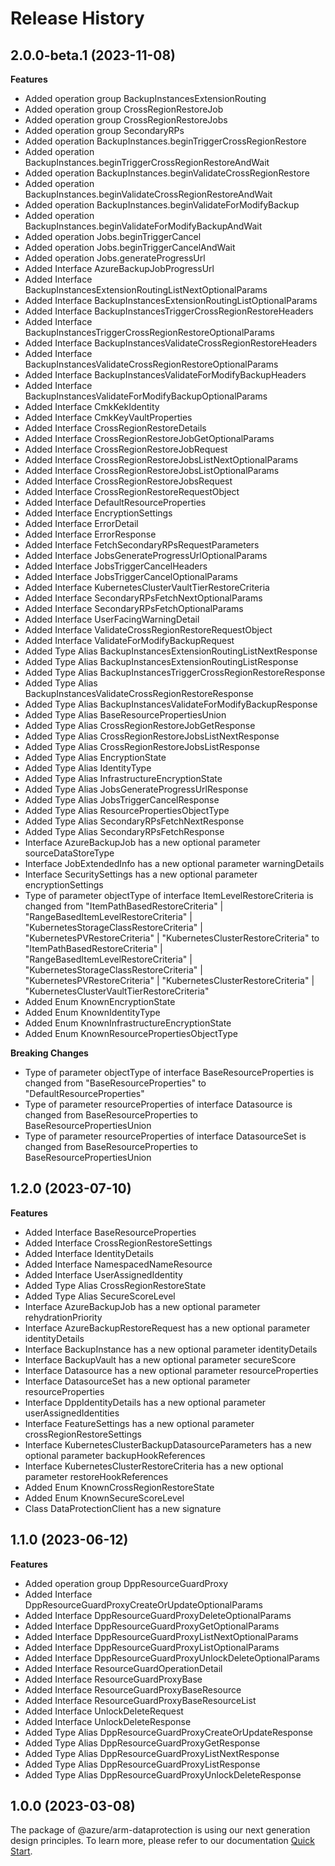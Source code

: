 # Release History
    
## 2.0.0-beta.1 (2023-11-08)
    
**Features**

  - Added operation group BackupInstancesExtensionRouting
  - Added operation group CrossRegionRestoreJob
  - Added operation group CrossRegionRestoreJobs
  - Added operation group SecondaryRPs
  - Added operation BackupInstances.beginTriggerCrossRegionRestore
  - Added operation BackupInstances.beginTriggerCrossRegionRestoreAndWait
  - Added operation BackupInstances.beginValidateCrossRegionRestore
  - Added operation BackupInstances.beginValidateCrossRegionRestoreAndWait
  - Added operation BackupInstances.beginValidateForModifyBackup
  - Added operation BackupInstances.beginValidateForModifyBackupAndWait
  - Added operation Jobs.beginTriggerCancel
  - Added operation Jobs.beginTriggerCancelAndWait
  - Added operation Jobs.generateProgressUrl
  - Added Interface AzureBackupJobProgressUrl
  - Added Interface BackupInstancesExtensionRoutingListNextOptionalParams
  - Added Interface BackupInstancesExtensionRoutingListOptionalParams
  - Added Interface BackupInstancesTriggerCrossRegionRestoreHeaders
  - Added Interface BackupInstancesTriggerCrossRegionRestoreOptionalParams
  - Added Interface BackupInstancesValidateCrossRegionRestoreHeaders
  - Added Interface BackupInstancesValidateCrossRegionRestoreOptionalParams
  - Added Interface BackupInstancesValidateForModifyBackupHeaders
  - Added Interface BackupInstancesValidateForModifyBackupOptionalParams
  - Added Interface CmkKekIdentity
  - Added Interface CmkKeyVaultProperties
  - Added Interface CrossRegionRestoreDetails
  - Added Interface CrossRegionRestoreJobGetOptionalParams
  - Added Interface CrossRegionRestoreJobRequest
  - Added Interface CrossRegionRestoreJobsListNextOptionalParams
  - Added Interface CrossRegionRestoreJobsListOptionalParams
  - Added Interface CrossRegionRestoreJobsRequest
  - Added Interface CrossRegionRestoreRequestObject
  - Added Interface DefaultResourceProperties
  - Added Interface EncryptionSettings
  - Added Interface ErrorDetail
  - Added Interface ErrorResponse
  - Added Interface FetchSecondaryRPsRequestParameters
  - Added Interface JobsGenerateProgressUrlOptionalParams
  - Added Interface JobsTriggerCancelHeaders
  - Added Interface JobsTriggerCancelOptionalParams
  - Added Interface KubernetesClusterVaultTierRestoreCriteria
  - Added Interface SecondaryRPsFetchNextOptionalParams
  - Added Interface SecondaryRPsFetchOptionalParams
  - Added Interface UserFacingWarningDetail
  - Added Interface ValidateCrossRegionRestoreRequestObject
  - Added Interface ValidateForModifyBackupRequest
  - Added Type Alias BackupInstancesExtensionRoutingListNextResponse
  - Added Type Alias BackupInstancesExtensionRoutingListResponse
  - Added Type Alias BackupInstancesTriggerCrossRegionRestoreResponse
  - Added Type Alias BackupInstancesValidateCrossRegionRestoreResponse
  - Added Type Alias BackupInstancesValidateForModifyBackupResponse
  - Added Type Alias BaseResourcePropertiesUnion
  - Added Type Alias CrossRegionRestoreJobGetResponse
  - Added Type Alias CrossRegionRestoreJobsListNextResponse
  - Added Type Alias CrossRegionRestoreJobsListResponse
  - Added Type Alias EncryptionState
  - Added Type Alias IdentityType
  - Added Type Alias InfrastructureEncryptionState
  - Added Type Alias JobsGenerateProgressUrlResponse
  - Added Type Alias JobsTriggerCancelResponse
  - Added Type Alias ResourcePropertiesObjectType
  - Added Type Alias SecondaryRPsFetchNextResponse
  - Added Type Alias SecondaryRPsFetchResponse
  - Interface AzureBackupJob has a new optional parameter sourceDataStoreType
  - Interface JobExtendedInfo has a new optional parameter warningDetails
  - Interface SecuritySettings has a new optional parameter encryptionSettings
  - Type of parameter objectType of interface ItemLevelRestoreCriteria is changed from "ItemPathBasedRestoreCriteria" | "RangeBasedItemLevelRestoreCriteria" | "KubernetesStorageClassRestoreCriteria" | "KubernetesPVRestoreCriteria" | "KubernetesClusterRestoreCriteria" to "ItemPathBasedRestoreCriteria" | "RangeBasedItemLevelRestoreCriteria" | "KubernetesStorageClassRestoreCriteria" | "KubernetesPVRestoreCriteria" | "KubernetesClusterRestoreCriteria" | "KubernetesClusterVaultTierRestoreCriteria"
  - Added Enum KnownEncryptionState
  - Added Enum KnownIdentityType
  - Added Enum KnownInfrastructureEncryptionState
  - Added Enum KnownResourcePropertiesObjectType

**Breaking Changes**

  - Type of parameter objectType of interface BaseResourceProperties is changed from "BaseResourceProperties" to "DefaultResourceProperties"
  - Type of parameter resourceProperties of interface Datasource is changed from BaseResourceProperties to BaseResourcePropertiesUnion
  - Type of parameter resourceProperties of interface DatasourceSet is changed from BaseResourceProperties to BaseResourcePropertiesUnion
    
    
## 1.2.0 (2023-07-10)
    
**Features**

  - Added Interface BaseResourceProperties
  - Added Interface CrossRegionRestoreSettings
  - Added Interface IdentityDetails
  - Added Interface NamespacedNameResource
  - Added Interface UserAssignedIdentity
  - Added Type Alias CrossRegionRestoreState
  - Added Type Alias SecureScoreLevel
  - Interface AzureBackupJob has a new optional parameter rehydrationPriority
  - Interface AzureBackupRestoreRequest has a new optional parameter identityDetails
  - Interface BackupInstance has a new optional parameter identityDetails
  - Interface BackupVault has a new optional parameter secureScore
  - Interface Datasource has a new optional parameter resourceProperties
  - Interface DatasourceSet has a new optional parameter resourceProperties
  - Interface DppIdentityDetails has a new optional parameter userAssignedIdentities
  - Interface FeatureSettings has a new optional parameter crossRegionRestoreSettings
  - Interface KubernetesClusterBackupDatasourceParameters has a new optional parameter backupHookReferences
  - Interface KubernetesClusterRestoreCriteria has a new optional parameter restoreHookReferences
  - Added Enum KnownCrossRegionRestoreState
  - Added Enum KnownSecureScoreLevel
  - Class DataProtectionClient has a new signature
    
    
## 1.1.0 (2023-06-12)
    
**Features**

  - Added operation group DppResourceGuardProxy
  - Added Interface DppResourceGuardProxyCreateOrUpdateOptionalParams
  - Added Interface DppResourceGuardProxyDeleteOptionalParams
  - Added Interface DppResourceGuardProxyGetOptionalParams
  - Added Interface DppResourceGuardProxyListNextOptionalParams
  - Added Interface DppResourceGuardProxyListOptionalParams
  - Added Interface DppResourceGuardProxyUnlockDeleteOptionalParams
  - Added Interface ResourceGuardOperationDetail
  - Added Interface ResourceGuardProxyBase
  - Added Interface ResourceGuardProxyBaseResource
  - Added Interface ResourceGuardProxyBaseResourceList
  - Added Interface UnlockDeleteRequest
  - Added Interface UnlockDeleteResponse
  - Added Type Alias DppResourceGuardProxyCreateOrUpdateResponse
  - Added Type Alias DppResourceGuardProxyGetResponse
  - Added Type Alias DppResourceGuardProxyListNextResponse
  - Added Type Alias DppResourceGuardProxyListResponse
  - Added Type Alias DppResourceGuardProxyUnlockDeleteResponse
    
    
## 1.0.0 (2023-03-08)

The package of @azure/arm-dataprotection is using our next generation design principles. To learn more, please refer to our documentation [Quick Start](https://aka.ms/js-track2-quickstart).

